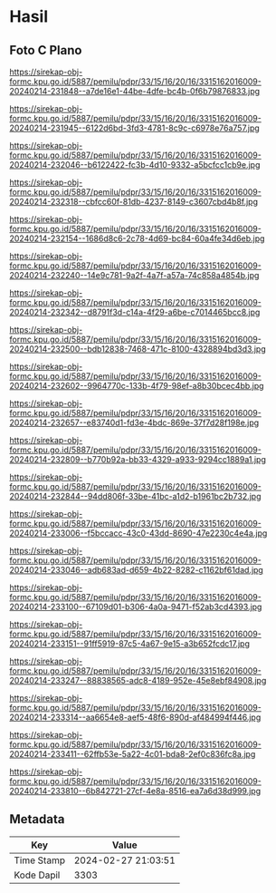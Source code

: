 # Hasil

## Foto C Plano

https://sirekap-obj-formc.kpu.go.id/5887/pemilu/pdpr/33/15/16/20/16/3315162016009-20240214-231848--a7de16e1-44be-4dfe-bc4b-0f6b79876833.jpg

https://sirekap-obj-formc.kpu.go.id/5887/pemilu/pdpr/33/15/16/20/16/3315162016009-20240214-231945--6122d6bd-3fd3-4781-8c9c-c6978e76a757.jpg

https://sirekap-obj-formc.kpu.go.id/5887/pemilu/pdpr/33/15/16/20/16/3315162016009-20240214-232046--b6122422-fc3b-4d10-9332-a5bcfcc1cb9e.jpg

https://sirekap-obj-formc.kpu.go.id/5887/pemilu/pdpr/33/15/16/20/16/3315162016009-20240214-232318--cbfcc60f-81db-4237-8149-c3607cbd4b8f.jpg

https://sirekap-obj-formc.kpu.go.id/5887/pemilu/pdpr/33/15/16/20/16/3315162016009-20240214-232154--1686d8c6-2c78-4d69-bc84-60a4fe34d6eb.jpg

https://sirekap-obj-formc.kpu.go.id/5887/pemilu/pdpr/33/15/16/20/16/3315162016009-20240214-232240--14e9c781-9a2f-4a7f-a57a-74c858a4854b.jpg

https://sirekap-obj-formc.kpu.go.id/5887/pemilu/pdpr/33/15/16/20/16/3315162016009-20240214-232342--d8791f3d-c14a-4f29-a6be-c7014465bcc8.jpg

https://sirekap-obj-formc.kpu.go.id/5887/pemilu/pdpr/33/15/16/20/16/3315162016009-20240214-232500--bdb12838-7468-471c-8100-4328894bd3d3.jpg

https://sirekap-obj-formc.kpu.go.id/5887/pemilu/pdpr/33/15/16/20/16/3315162016009-20240214-232602--9964770c-133b-4f79-98ef-a8b30bcec4bb.jpg

https://sirekap-obj-formc.kpu.go.id/5887/pemilu/pdpr/33/15/16/20/16/3315162016009-20240214-232657--e83740d1-fd3e-4bdc-869e-37f7d28f198e.jpg

https://sirekap-obj-formc.kpu.go.id/5887/pemilu/pdpr/33/15/16/20/16/3315162016009-20240214-232809--b770b92a-bb33-4329-a933-9294cc1889a1.jpg

https://sirekap-obj-formc.kpu.go.id/5887/pemilu/pdpr/33/15/16/20/16/3315162016009-20240214-232844--94dd806f-33be-41bc-a1d2-b1961bc2b732.jpg

https://sirekap-obj-formc.kpu.go.id/5887/pemilu/pdpr/33/15/16/20/16/3315162016009-20240214-233006--f5bccacc-43c0-43dd-8690-47e2230c4e4a.jpg

https://sirekap-obj-formc.kpu.go.id/5887/pemilu/pdpr/33/15/16/20/16/3315162016009-20240214-233046--adb683ad-d659-4b22-8282-c1162bf61dad.jpg

https://sirekap-obj-formc.kpu.go.id/5887/pemilu/pdpr/33/15/16/20/16/3315162016009-20240214-233100--67109d01-b306-4a0a-9471-f52ab3cd4393.jpg

https://sirekap-obj-formc.kpu.go.id/5887/pemilu/pdpr/33/15/16/20/16/3315162016009-20240214-233151--91ff5919-87c5-4a67-9e15-a3b652fcdc17.jpg

https://sirekap-obj-formc.kpu.go.id/5887/pemilu/pdpr/33/15/16/20/16/3315162016009-20240214-233247--88838565-adc8-4189-952e-45e8ebf84908.jpg

https://sirekap-obj-formc.kpu.go.id/5887/pemilu/pdpr/33/15/16/20/16/3315162016009-20240214-233314--aa6654e8-aef5-48f6-890d-af484994f446.jpg

https://sirekap-obj-formc.kpu.go.id/5887/pemilu/pdpr/33/15/16/20/16/3315162016009-20240214-233411--62ffb53e-5a22-4c01-bda8-2ef0c836fc8a.jpg

https://sirekap-obj-formc.kpu.go.id/5887/pemilu/pdpr/33/15/16/20/16/3315162016009-20240214-233810--6b842721-27cf-4e8a-8516-ea7a6d38d999.jpg


## Metadata

| Key        | Value               |
| ---------- | ------------------- |
| Time Stamp | 2024-02-27 21:03:51 |
| Kode Dapil | 3303                |



